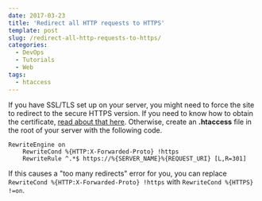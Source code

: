 ```yaml
---
date: 2017-03-23
title: 'Redirect all HTTP requests to HTTPS'
template: post
slug: /redirect-all-http-requests-to-https/
categories:
  - DevOps
  - Tutorials
  - Web
tags:
  - htaccess
---
```


If you have SSL/TLS set up on your server, you might need to force the site to redirect to the secure HTTPS version. If you need to know how to obtain the certificate, [read about that here](https://www.taniarascia.com/https-ssl-tls-certificate-how-to/). Otherwise, create an **.htaccess** file in the root of your server with the following code.

```apacheconf
RewriteEngine on
    RewriteCond %{HTTP:X-Forwarded-Proto} !https
    RewriteRule ^.*$ https://%{SERVER_NAME}%{REQUEST_URI} [L,R=301]
```

If this causes a "too many redirects" error for you, you can replace `RewriteCond %{HTTP:X-Forwarded-Proto} !https` with `RewriteCond %{HTTPS} !=on`.
